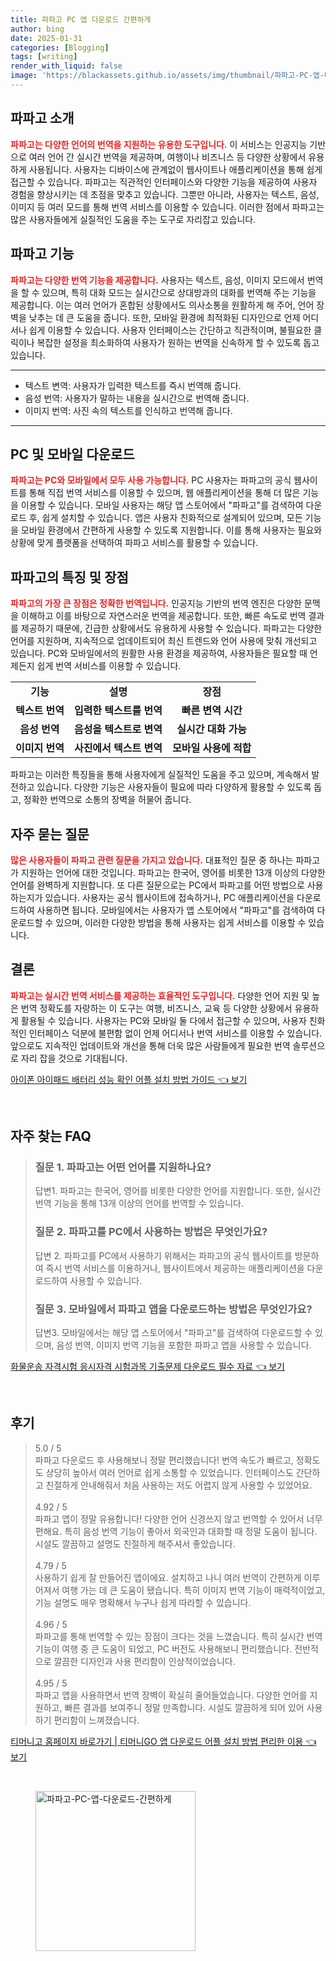 ```yaml
---
title: 파파고 PC 앱 다운로드 간편하게
author: bing
date: 2025-01-31
categories: [Blogging]
tags: [writing]
render_with_liquid: false
image: 'https://blackassets.github.io/assets/img/thumbnail/파파고-PC-앱-다운로드-간편하게.webp'
---
```



<h2 id='파파고_소개'>파파고 소개</h2>

<p><b><span style="color: #ee2323;">파파고는 다양한 언어의 번역을 지원하는 유용한 도구입니다.</span></b> 이 서비스는 인공지능 기반으로 여러 언어 간 실시간 번역을 제공하며, 여행이나 비즈니스 등 다양한 상황에서 유용하게 사용됩니다. 사용자는 디바이스에 관계없이 웹사이트나 애플리케이션을 통해 쉽게 접근할 수 있습니다. 파파고는 직관적인 인터페이스와 다양한 기능을 제공하여 사용자 경험을 향상시키는 데 초점을 맞추고 있습니다. 그뿐만 아니라, 사용자는 텍스트, 음성, 이미지 등 여러 모드를 통해 번역 서비스를 이용할 수 있습니다. 이러한 점에서 파파고는 많은 사용자들에게 실질적인 도움을 주는 도구로 자리잡고 있습니다.</p>

<h2 id='파파고_기능'>파파고 기능</h2>

<p><b><span style="color: #ee2323;">파파고는 다양한 번역 기능을 제공합니다.</span></b> 사용자는 텍스트, 음성, 이미지 모드에서 번역을 할 수 있으며, 특히 대화 모드는 실시간으로 상대방과의 대화를 번역해 주는 기능을 제공합니다. 이는 여러 언어가 혼합된 상황에서도 의사소통을 원활하게 해 주어, 언어 장벽을 낮추는 데 큰 도움을 줍니다. 또한, 모바일 환경에 최적화된 디자인으로 언제 어디서나 쉽게 이용할 수 있습니다. 사용자 인터페이스는 간단하고 직관적이며, 불필요한 클릭이나 복잡한 설정을 최소화하여 사용자가 원하는 번역을 신속하게 할 수 있도록 돕고 있습니다.</p>

<hr />

<ul>
    <li>텍스트 변역: 사용자가 입력한 텍스트를 즉시 번역해 줍니다.</li>
    <li>음성 번역: 사용자가 말하는 내용을 실시간으로 번역해 줍니다.</li>
    <li>이미지 번역: 사진 속의 텍스트를 인식하고 번역해 줍니다.</li>
</ul>

<hr />

<h2 id='PC_및_모바일_다운로드'>PC 및 모바일 다운로드</h2>

<p><b><span style="color: #ee2323;">파파고는 PC와 모바일에서 모두 사용 가능합니다.</span></b> PC 사용자는 파파고의 공식 웹사이트를 통해 직접 번역 서비스를 이용할 수 있으며, 웹 애플리케이션을 통해 더 많은 기능을 이용할 수 있습니다. 모바일 사용자는 해당 앱 스토어에서 "파파고"를 검색하여 다운로드 후, 쉽게 설치할 수 있습니다. 앱은 사용자 친화적으로 설계되어 있으며, 모든 기능을 모바일 환경에서 간편하게 사용할 수 있도록 지원합니다. 이를 통해 사용자는 필요와 상황에 맞게 플랫폼을 선택하여 파파고 서비스를 활용할 수 있습니다.</p>

<h2 id='파파고의_특징_및_장점'>파파고의 특징 및 장점</h2>

<p><b><span style="color: #ee2323;">파파고의 가장 큰 장점은 정확한 번역입니다.</span></b> 인공지능 기반의 번역 엔진은 다양한 문맥을 이해하고 이를 바탕으로 자연스러운 번역을 제공합니다. 또한, 빠른 속도로 번역 결과를 제공하기 때문에, 긴급한 상황에서도 유용하게 사용할 수 있습니다. 파파고는 다양한 언어를 지원하며, 지속적으로 업데이트되어 최신 트렌드와 언어 사용에 맞춰 개선되고 있습니다. PC와 모바일에서의 원활한 사용 환경을 제공하여, 사용자들은 필요할 때 언제든지 쉽게 번역 서비스를 이용할 수 있습니다.</p>

<table>
    <tr>
        <td style="text-align: center; height: 17px;"><b>기능</b></td>
        <td style="text-align: center; height: 17px;"><b>설명</b></td>
        <td style="text-align: center; height: 17px;"><b>장점</b></td>
    </tr>
    <tr>
        <td style="text-align: center; height: 17px;"><b>텍스트 번역</b></td>
        <td style="text-align: center; height: 17px;"><b>입력한 텍스트를 번역</b></td>
        <td style="text-align: center; height: 17px;"><b>빠른 변역 시간</b></td>
    </tr>
    <tr>
        <td style="text-align: center; height: 17px;"><b>음성 번역</b></td>
        <td style="text-align: center; height: 17px;"><b>음성을 텍스트로 변역</b></td>
        <td style="text-align: center; height: 17px;"><b>실시간 대화 가능</b></td>
    </tr>
    <tr>
        <td style="text-align: center; height: 17px;"><b>이미지 번역</b></td>
        <td style="text-align: center; height: 17px;"><b>사진에서 텍스트 변역</b></td>
        <td style="text-align: center; height: 17px;"><b>모바일 사용에 적합</b></td>
    </tr>
</table>

<p>파파고는 이러한 특징들을 통해 사용자에게 실질적인 도움을 주고 있으며, 계속해서 발전하고 있습니다. 다양한 기능은 사용자들이 필요에 따라 다양하게 활용할 수 있도록 돕고, 정확한 번역으로 소통의 장벽을 허물어 줍니다.</p>

<h2 id='자주_묻는_질문'>자주 묻는 질문</h2>

<p><b><span style="color: #ee2323;">많은 사용자들이 파파고 관련 질문을 가지고 있습니다.</span></b> 대표적인 질문 중 하나는 파파고가 지원하는 언어에 대한 것입니다. 파파고는 한국어, 영어를 비롯한 13개 이상의 다양한 언어를 완벽하게 지원합니다. 또 다른 질문으로는 PC에서 파파고를 어떤 방법으로 사용하는지가 있습니다. 사용자는 공식 웹사이트에 접속하거나, PC 애플리케이션을 다운로드하여 사용하면 됩니다. 모바일에서는 사용자가 앱 스토어에서 "파파고"를 검색하여 다운로드할 수 있으며, 이러한 다양한 방법을 통해 사용자는 쉽게 서비스를 이용할 수 있습니다.</p>

<h2 id='결론'>결론</h2>

<p><b><span style="color: #ee2323;">파파고는 실시간 번역 서비스를 제공하는 효율적인 도구입니다.</span></b> 다양한 언어 지원 및 높은 번역 정확도를 자랑하는 이 도구는 여행, 비즈니스, 교육 등 다양한 상황에서 유용하게 활용될 수 있습니다. 사용자는 PC와 모바일 둘 다에서 접근할 수 있으며, 사용자 친화적인 인터페이스 덕분에 불편함 없이 언제 어디서나 번역 서비스를 이용할 수 있습니다. 앞으로도 지속적인 업데이트와 개선을 통해 더욱 많은 사람들에게 필요한 번역 솔루션으로 자리 잡을 것으로 기대됩니다.</p>


<p><a class="click-button" title="아이폰 아이패드 배터리 성능 확인 어플 설치 방법 가이드" href="https://blackassets.github.io/posts/%EC%95%84%EC%9D%B4%ED%8F%B0-%EC%95%84%EC%9D%B4%ED%8C%A8%EB%93%9C-%EB%B0%B0%ED%84%B0%EB%A6%AC-%EC%84%B1%EB%8A%A5-%ED%99%95%EC%9D%B8-%EC%96%B4%ED%94%8C-%EC%84%A4%EC%B9%98-%EB%B0%A9%EB%B2%95-%EA%B0%80%EC%9D%B4%EB%93%9C/" rel="dofollow">아이폰 아이패드 배터리 성능 확인 어플 설치 방법 가이드 👈 보기</a></p><br>
<h2 id='자주_찾는_FAQ'>자주 찾는 FAQ</h2>
<div itemscope="" itemtype="https://schema.org/FAQPage">
<blockquote>
<div itemscope="" itemprop="mainEntity" itemtype="https://schema.org/Question">
<h3 itemprop="name">질문 1. 파파고는 어떤 언어를 지원하나요?</h3>
<div itemscope="" itemprop="acceptedAnswer" itemtype="https://schema.org/Answer">
<span itemprop="text">
<p>답변1. 파파고는 한국어, 영어를 비롯한 다양한 언어를 지원합니다. 또한, 실시간 번역 기능을 통해 13개 이상의 언어를 번역할 수 있습니다.</p>
</span>
</div>
</div>
<div itemscope="" itemprop="mainEntity" itemtype="https://schema.org/Question">
<h3 itemprop="name">질문 2. 파파고를 PC에서 사용하는 방법은 무엇인가요?</h3>
<div itemscope="" itemprop="acceptedAnswer" itemtype="https://schema.org/Answer">
<span itemprop="text">
<p>답변 2. 파파고를 PC에서 사용하기 위해서는 파파고의 공식 웹사이트를 방문하여 즉시 번역 서비스를 이용하거나, 웹사이트에서 제공하는 애플리케이션을 다운로드하여 사용할 수 있습니다.</p>
</span>
</div>
</div>
<div itemscope="" itemprop="mainEntity" itemtype="https://schema.org/Question">
<h3 itemprop="name">질문 3. 모바일에서 파파고 앱을 다운로드하는 방법은 무엇인가요?</h3>
<div itemscope="" itemprop="acceptedAnswer" itemtype="https://schema.org/Answer">
<span itemprop="text">
<p>답변3. 모바일에서는 해당 앱 스토어에서 "파파고"를 검색하여 다운로드할 수 있으며, 음성 번역, 이미지 번역 기능을 포함한 파파고 앱을 사용할 수 있습니다.</p>
</span>
</div>
</div>
</blockquote>
</div>
<p><a class="click-button" title="화물운송 자격시험 응시자격 시험과목 기출문제 다운로드 필수 자료" href="https://blackassets.github.io/posts/%ED%99%94%EB%AC%BC%EC%9A%B4%EC%86%A1-%EC%9E%90%EA%B2%A9%EC%8B%9C%ED%97%98-%EC%9D%91%EC%8B%9C%EC%9E%90%EA%B2%A9-%EC%8B%9C%ED%97%98%EA%B3%BC%EB%AA%A9-%EA%B8%B0%EC%B6%9C%EB%AC%B8%EC%A0%9C-%EB%8B%A4%EC%9A%B4%EB%A1%9C%EB%93%9C-%ED%95%84%EC%88%98-%EC%9E%90%EB%A3%8C/" rel="dofollow">화물운송 자격시험 응시자격 시험과목 기출문제 다운로드 필수 자료 👈 보기</a></p><br>
<h2 id='후기'>후기</h2>
<div itemscope itemtype="https://schema.org/Product">
  <blockquote>
  <div itemprop="review" itemscope itemtype="https://schema.org/Review">
      <div itemprop="reviewRating" itemscope itemtype="https://schema.org/Rating"> <span itemprop="ratingValue">5.0</span> / <span itemprop="bestRating">5</span> </div>
      <span itemprop="reviewBody">파파고 다운로드 후 사용해보니 정말 편리했습니다! 번역 속도가 빠르고, 정확도도 상당히 높아서 여러 언어로 쉽게 소통할 수 있었습니다. 인터페이스도 간단하고 친절하게 안내해줘서 처음 사용하는 저도 어렵지 않게 사용할 수 있었어요.</span>
  </div>
  <br>
  <div itemprop="review" itemscope itemtype="https://schema.org/Review">
      <div itemprop="reviewRating" itemscope itemtype="https://schema.org/Rating"> <span itemprop="ratingValue">4.92</span> / <span itemprop="bestRating">5</span> </div>
      <span itemprop="reviewBody">파파고 앱이 정말 유용합니다! 다양한 언어 신경쓰지 않고 번역할 수 있어서 너무 편해요. 특히 음성 번역 기능이 좋아서 외국인과 대화할 때 정말 도움이 됩니다. 시설도 깔끔하고 설명도 친절하게 해주셔서 좋았습니다.</span>
  </div>
  <br>
  <div itemprop="review" itemscope itemtype="https://schema.org/Review">
      <div itemprop="reviewRating" itemscope itemtype="https://schema.org/Rating"> <span itemprop="ratingValue">4.79</span> / <span itemprop="bestRating">5</span> </div>
      <span itemprop="reviewBody">사용하기 쉽게 잘 만들어진 앱이에요. 설치하고 나니 여러 번역이 간편하게 이루어져서 여행 가는 데 큰 도움이 됐습니다. 특히 이미지 번역 기능이 매력적이었고, 기능 설명도 매우 명확해서 누구나 쉽게 따라할 수 있습니다.</span>
  </div>
  <br>
  <div itemprop="review" itemscope itemtype="https://schema.org/Review">
      <div itemprop="reviewRating" itemscope itemtype="https://schema.org/Rating"> <span itemprop="ratingValue">4.96</span> / <span itemprop="bestRating">5</span> </div>
      <span itemprop="reviewBody">파파고를 통해 번역할 수 있는 장점이 크다는 것을 느꼈습니다. 특히 실시간 번역 기능이 여행 중 큰 도움이 되었고, PC 버전도 사용해보니 편리했습니다. 전반적으로 깔끔한 디자인과 사용 편리함이 인상적이었습니다.</span>
  </div>
  <br>
  <div itemprop="review" itemscope itemtype="https://schema.org/Review">
      <div itemprop="reviewRating" itemscope itemtype="https://schema.org/Rating"> <span itemprop="ratingValue">4.95</span> / <span itemprop="bestRating">5</span> </div>
      <span itemprop="reviewBody">파파고 앱을 사용하면서 번역 장벽이 확실히 줄어들었습니다. 다양한 언어를 지원하고, 빠른 결과를 보여주니 정말 만족합니다. 시설도 깔끔하게 되어 있어 사용하기 편리함이 느껴졌습니다.</span>
  </div>
  </blockquote>
</div>
<p><a class="click-button" title="티머니고 홈페이지 바로가기 | 티머니GO 앱 다운로드 어플 설치 방법 편리한 이용" href="https://blackassets.github.io/posts/%ED%8B%B0%EB%A8%B8%EB%8B%88%EA%B3%A0-%ED%99%88%ED%8E%98%EC%9D%B4%EC%A7%80-%EB%B0%94%EB%A1%9C%EA%B0%80%EA%B8%B0-%ED%8B%B0%EB%A8%B8%EB%8B%88GO-%EC%95%B1-%EB%8B%A4%EC%9A%B4%EB%A1%9C%EB%93%9C-%EC%96%B4%ED%94%8C-%EC%84%A4%EC%B9%98-%EB%B0%A9%EB%B2%95-%ED%8E%B8%EB%A6%AC%ED%95%9C-%EC%9D%B4%EC%9A%A9/" rel="dofollow">티머니고 홈페이지 바로가기 | 티머니GO 앱 다운로드 어플 설치 방법 편리한 이용 👈 보기</a></p><br>
<figure class="image"><img src="https://blackassets.github.io/assets/img/thumbnail/파파고-PC-앱-다운로드-간편하게.webp" alt="파파고-PC-앱-다운로드-간편하게" width="256" height="256"></figure>